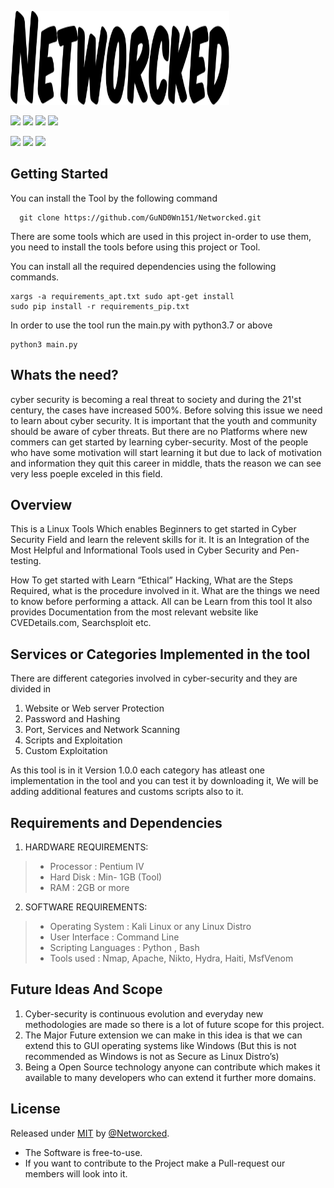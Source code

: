 <nbsp><img src="/media/isolated-monochrome-black.svg" width=350 height=150>             

<a href="https://www.python.org/"><img src="https://img.shields.io/badge/Powered%20by-python-blueviolet.svg"/></a>
<a href="https://www.linux.org/"><img src="https://img.shields.io/badge/Powered%20by-Linux-blueviolet.svg"/></a>
<a href="#"><img src="https://img.shields.io/badge/Powered%20by-Open%20Source%20Technology-blueviolet.svg"/></a>
<a href="#"><img src="https://img.shields.io/badge/Shell%20-Bash%20Script-blueviolet.svg"/></a>

<a href="#"><img src="https://img.shields.io/badge/Learn%20-Pentesting-green.svg"/></a>
<a href="#"><img src="https://img.shields.io/badge/Learn%20-Cyber%20Security-green.svg"/></a>
<a href="#"><img src="https://img.shields.io/badge/Learn%20-Ethical%20Hacking-green.svg"/></a>
  
## Getting Started
 
You can install the Tool by the following command
~~~
  git clone https://github.com/GuND0Wn151/Networcked.git
~~~
 
There are some tools which are used in this project in-order to use them, you need to install the tools before using this project or Tool.

You can install all the required dependencies using the following commands.
~~~ 
xargs -a requirements_apt.txt sudo apt-get install
sudo pip install -r requirements_pip.txt
~~~
  
In order to use the tool run the main.py with python3.7  or above
  ~~~
  python3 main.py
  ~~~
  
## Whats the need?
cyber security is becoming a real threat to society and during the 21'st century, the cases have increased 500%. Before solving this issue we need to learn about cyber security. It is important that the youth and community should be aware of cyber threats. But there are no Platforms where new commers can get started by learning cyber-security. Most of the people who have some motivation will start learning it but due to lack of motivation and information they quit this career in middle, thats the reason we can see very less poeple exceled in this field.

## Overview
This is a Linux Tools Which enables Beginners to get started in Cyber Security Field and learn the relevent skills for it. 
It is an  Integration of the Most Helpful and Informational Tools used in Cyber Security and Pen-testing. 

How To get started with Learn “Ethical” Hacking, What are the Steps Required, what is the procedure involved in it. What are the things we need to know before performing a attack. All can be Learn from this tool
It also provides Documentation from the most relevant website like CVEDetails.com, Searchsploit etc.

## Services or Categories Implemented in the tool
There are different categories involved in cyber-security and they are divided in
  1. Website or Web server Protection
  2. Password and Hashing
  3. Port, Services and Network Scanning
  4. Scripts and Exploitation
  5. Custom Exploitation
  
 As this tool is in it Version 1.0.0 each category has atleast one implementation in the tool and you can test it by downloading it, We will be adding additional features and customs scripts also to it.

## Requirements and Dependencies
1. HARDWARE REQUIREMENTS:
  
> * Processor				: Pentium IV
> * Hard Disk				: Min- 1GB (Tool)
> * RAM					: 2GB or more
  
2. SOFTWARE REQUIREMENTS:
  
> * Operating System		            :  Kali Linux or any Linux Distro  
> * User Interface			            :  Command Line
> * Scripting Languages		           :  Python , Bash
> * Tools used     		            	 :  Nmap, Apache, Nikto, Hydra, Haiti, MsfVenom
  


## Future Ideas And Scope
  1. Cyber-security is continuous evolution and everyday new methodologies  are made so there is a lot of future scope for this project.
  2. The Major Future extension we can make in this idea is that we can extend this to GUI operating systems like Windows (But this is not recommended as Windows is not as Secure as Linux Distro’s)
  3. Being a Open Source technology anyone can contribute which makes it available to many developers who can extend it further more domains.


## License

Released under [MIT](/LICENSE) by [@Networcked](https://github.com/GuND0Wn151/Networcked/blob/main/LICENSE).

- The Software is free-to-use.
- If you want to contribute to the Project make a Pull-request our members will look into it.
